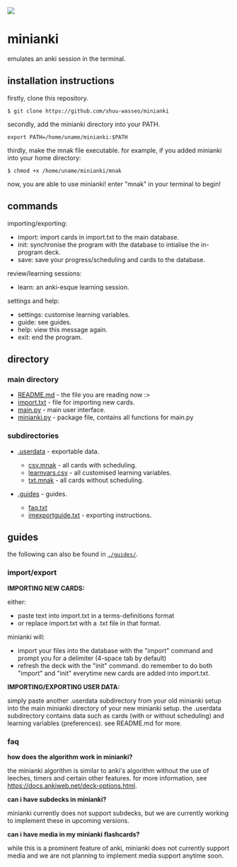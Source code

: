 ![](https://progress-bar.dev/90/?title=alpha%20release)

# minianki

emulates an anki session in the terminal.

## installation instructions
firstly, clone this repository.

```
$ git clone https://github.com/shuu-wasseo/minianki
```
secondly, add the minianki directory into your PATH. 
```
export PATH=/home/uname/minianki:$PATH
```
thirdly, make the mnak file executable. for example, if you added minianki into your home directory:
```
$ chmod +x /home/uname/minianki/mnak
```
now, you are able to use minianki! enter "mnak" in your terminal to begin!

## commands
importing/exporting:
- import: import cards in import.txt to the main database.
- init: synchronise the program with the database to intialise the in-program deck.
- save: save your progress/scheduling and cards to the database.

review/learning sessions:
- learn: an anki-esque learning session.

settings and help:
- settings: customise learning variables.
- guide: see guides.
- help: view this message again.
- exit: end the program.

## directory
### main directory
- [README.md](https://github.com/shuu-wasseo/minianki/blob/main/READNE.md) - the file you are reading now :>
- [import.txt](https://github.com/shuu-wasseo/minianki/blob/main/import.txt) - file for importing new cards.
- [main.py](https://github.com/shuu-wasseo/minianki/blob/main/main.py) - main user interface.
- [minianki.py](https://github.com/shuu-wasseo/minianki/blob/main/minianki.py) - package file, contains all functions for main.py

### subdirectories
- [.userdata](https://github.com/shuu-wasseo/minianki/tree/main/.userdata) - exportable data.
  - [csv.mnak](https://github.com/shuu-wasseo/minianki/blob/main/.userdata/csv.mnak) - all cards with scheduling.
  - [learnvars.csv](https://github.com/shuu-wasseo/minianki/blob/main/.userdata/learnvars.csv) - all customised learning variables.
  - [txt.mnak](https://github.com/shuu-wasseo/minianki/blob/main/.userdata/txt.mnak) - all cards without scheduling.

- [.guides](https://github.com/shuu-wasseo/minianki/tree/main/export) - guides.
  - [faq.txt](https://github.com/shuu-wasseo/minianki/blob/main/guides/faq.txt)
  - [imexportguide.txt](https://github.com/shuu-wasseo/minianki/blob/main/guides/imexportguide.txt) - exporting instructions.

## guides
the following can also be found in [`./guides/`](https://github.com/shuu-wasseo/minianki/tree/main/export).

### import/export 
**IMPORTING NEW CARDS:**

either:
- paste text into import.txt in a terms-definitions format
- or replace import.txt with a .txt file in that format.

minianki will:
- import your files into the database with the "import" command and prompt you for a delimiter (4-space tab by default)
- refresh the deck with the "init" command. 
do remember to do both "import" and "init" everytime new cards are added into import.txt.

**IMPORTING/EXPORTING USER DATA:**

simply paste another .userdata subdirectory from your old minianki setup into the main minianki directory of your new minianki setup. 
the .userdata subdirectory contains data such as cards (with or without scheduling) and learning variables (preferences). see README.md for more.

### faq
**how does the algorithm work in minianki?**

the minianki algorithm is similar to anki's algorithm without the use of leeches, timers and certain other features. for more information, see https://docs.ankiweb.net/deck-options.html.

**can i have subdecks in minianki?**

minianki currently does not support subdecks, but we are currently working to implement these in upcoming versions.

**can i have media in my minianki flashcards?**

while this is a prominent feature of anki, minianki does not currently support media and we are not planning to implement media support anytime soon.
